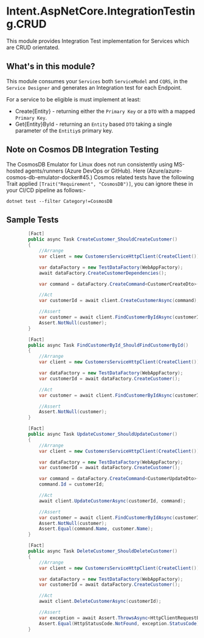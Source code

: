 ﻿# Intent.AspNetCore.IntegrationTesting.CRUD

This module provides Integration Test implementation for Services which are CRUD orientated.

## What's in this module?

This module consumes your `Services` both `ServiceModel` and `CQRS`, in the `Service Designer` and generates an Integration test for each Endpoint.

For a service to be eligible is must implement at least:

- Create{Entity} - returning either the `Primary Key` or a `DTO` with a mapped `Primary Key`.
- Get{Entity}ById - returning an `Entity` based `DTO` taking a single parameter of the `Entitiy`s primary key.

## Note on Cosmos DB Integration Testing

The CosmosDB Emulator for Linux does not run consistently using MS-hosted agents/runners (Azure DevOps or GitHub). Here (Azure/azure-cosmos-db-emulator-docker#45.) 
Cosmos related tests have the following Trait applied `[Trait("Requirement", "CosmosDB")]`, you can ignore these in your CI/CD pipeline as follows:-

```
dotnet test --filter Category!=CosmosDB
```


## Sample Tests

```csharp
        [Fact]
        public async Task CreateCustomer_ShouldCreateCustomer()
        {
            //Arrange
            var client = new CustomersServiceHttpClient(CreateClient());

            var dataFactory = new TestDataFactory(WebAppFactory);
            await dataFactory.CreateCustomerDependencies();

            var command = dataFactory.CreateCommand<CustomerCreateDto>();

            //Act
            var customerId = await client.CreateCustomerAsync(command);

            //Assert
            var customer = await client.FindCustomerByIdAsync(customerId);
            Assert.NotNull(customer);
        }
```

```csharp
        [Fact]
        public async Task FindCustomerById_ShouldFindCustomerById()
        {
            //Arrange
            var client = new CustomersServiceHttpClient(CreateClient());

            var dataFactory = new TestDataFactory(WebAppFactory);
            var customerId = await dataFactory.CreateCustomer();

            //Act
            var customer = await client.FindCustomerByIdAsync(customerId);

            //Assert
            Assert.NotNull(customer);
        }
```

```csharp
        [Fact]
        public async Task UpdateCustomer_ShouldUpdateCustomer()
        {
            //Arrange
            var client = new CustomersServiceHttpClient(CreateClient());

            var dataFactory = new TestDataFactory(WebAppFactory);
            var customerId = await dataFactory.CreateCustomer();

            var command = dataFactory.CreateCommand<CustomerUpdateDto>();
            command.Id = customerId;

            //Act
            await client.UpdateCustomerAsync(customerId, command);

            //Assert
            var customer = await client.FindCustomerByIdAsync(customerId);
            Assert.NotNull(customer);
            Assert.Equal(command.Name, customer.Name);
        }
```

```csharp
        [Fact]
        public async Task DeleteCustomer_ShouldDeleteCustomer()
        {
            //Arrange
            var client = new CustomersServiceHttpClient(CreateClient());

            var dataFactory = new TestDataFactory(WebAppFactory);
            var customerId = await dataFactory.CreateCustomer();

            //Act
            await client.DeleteCustomerAsync(customerId);

            //Assert
            var exception = await Assert.ThrowsAsync<HttpClientRequestException>(() => client.FindCustomerByIdAsync(customerId));
            Assert.Equal(HttpStatusCode.NotFound, exception.StatusCode);
        }
```
